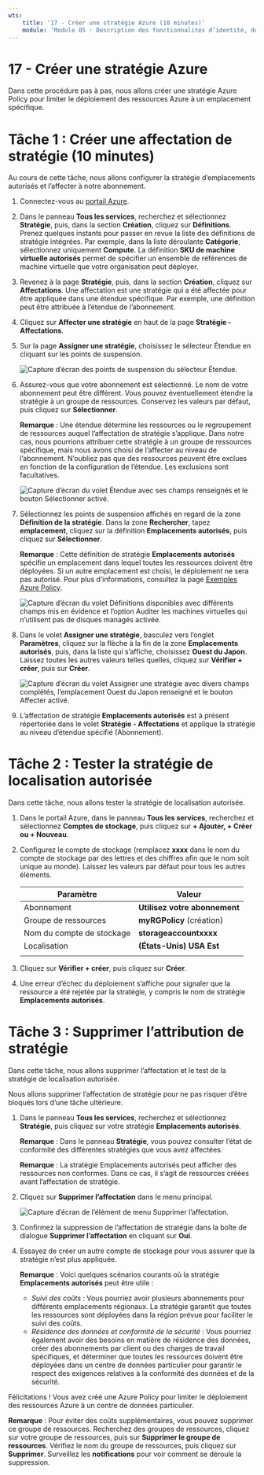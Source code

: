```yaml
---
wts:
    title: '17 - Créer une stratégie Azure (10 minutes)'
    module: 'Module 05 : Description des fonctionnalités d’identité, de gouvernance, de confidentialité et de conformité'
---
```

# 17 - Créer une stratégie Azure

Dans cette procédure pas à pas, nous allons créer une stratégie Azure Policy pour limiter le déploiement des ressources Azure à un emplacement spécifique.

# Tâche 1 : Créer une affectation de stratégie (10 minutes)

Au cours de cette tâche, nous allons configurer la stratégie d’emplacements autorisés et l’affecter à notre abonnement. 

1. Connectez-vous au [portail Azure](https://portal.azure.com).

2. Dans le panneau **Tous les services**, recherchez et sélectionnez **Stratégie**, puis, dans la section **Création**, cliquez sur **Définitions**.  Prenez quelques instants pour passer en revue la liste des définitions de stratégie intégrées. Par exemple, dans la liste déroulante **Catégorie**, sélectionnez uniquement **Compute**. La définition **SKU de machine virtuelle autorisés** permet de spécifier un ensemble de références de machine virtuelle que votre organisation peut déployer.

3. Revenez à la page **Stratégie**, puis, dans la section **Création**, cliquez sur **Affectations**. Une affectation est une stratégie qui a été affectée pour être appliquée dans une étendue spécifique. Par exemple, une définition peut être attribuée à l’étendue de l’abonnement. 

4. Cliquez sur **Affecter une stratégie** en haut de la page **Stratégie - Affectations**.

5. Sur la page **Assigner une stratégie**, choisissez le sélecteur Étendue en cliquant sur les points de suspension.

    ![Capture d’écran des points de suspension du sélecteur Étendue.](../images/1401.png)

6. Assurez-vous que votre abonnement est sélectionné. Le nom de votre abonnement peut être différent. Vous pouvez éventuellement étendre la stratégie à un groupe de ressources. Conservez les valeurs par défaut, puis cliquez sur **Sélectionner**. 

    **Remarque** : Une étendue détermine les ressources ou le regroupement de ressources auquel l’affectation de stratégie s’applique. Dans notre cas, nous pourrions attribuer cette stratégie à un groupe de ressources spécifique, mais nous avons choisi de l’affecter au niveau de l’abonnement. N’oubliez pas que des ressources peuvent être exclues en fonction de la configuration de l’étendue. Les exclusions sont facultatives.

    ![Capture d’écran du volet Étendue avec ses champs renseignés et le bouton Sélectionner activé. ](../images/1402.png)

7. Sélectionnez les points de suspension affichés en regard de la zone **Définition de la stratégie**. Dans la zone **Rechercher**, tapez **emplacement**, cliquez sur la définition **Emplacements autorisés**, puis cliquez sur **Sélectionner**.

    **Remarque** : Cette définition de stratégie **Emplacements autorisés** spécifie un emplacement dans lequel toutes les ressources doivent être déployées. Si un autre emplacement est choisi, le déploiement ne sera pas autorisé. Pour plus d’informations, consultez la page [Exemples Azure Policy](https://docs.microsoft.com/fr-fr/azure/governance/policy/samples/index).

   ![Capture d’écran du volet Définitions disponibles avec différents champs mis en évidence et l’option Auditer les machines virtuelles qui n’utilisent pas de disques managés activée.](../images/1403.png)

8.  Dans le volet **Assigner une stratégie**, basculez vers l’onglet **Paramètres**, cliquez sur la flèche à la fin de la zone **Emplacements autorisés**, puis, dans la liste qui s’affiche, choisissez **Ouest du Japon**. Laissez toutes les autres valeurs telles quelles, cliquez sur **Vérifier + créer**, puis sur **Créer**.

    ![Capture d’écran du volet Assigner une stratégie avec divers champs complétés, l’emplacement Ouest du Japon renseigné et le bouton Affecter activé.](../images/1404.png)

9. L’affectation de stratégie **Emplacements autorisés** est à présent répertoriée dans le volet **Stratégie - Affectations** et applique la stratégie au niveau d’étendue spécifié (Abonnement).

# Tâche 2 : Tester la stratégie de localisation autorisée

Dans cette tâche, nous allons tester la stratégie de localisation autorisée. 

1. Dans le portail Azure, dans le panneau **Tous les services**, recherchez et sélectionnez **Comptes de stockage**, puis cliquez sur **+ Ajouter, + Créer ou + Nouveau**.

2. Configurez le compte de stockage (remplacez **xxxx** dans le nom du compte de stockage par des lettres et des chiffres afin que le nom soit unique au monde). Laissez les valeurs par défaut pour tous les autres éléments. 

    | Paramètre | Valeur | 
    | --- | --- |
    | Abonnement | **Utilisez votre abonnement** |
    | Groupe de ressources | **myRGPolicy** (création) |
    | Nom du compte de stockage | **storageaccountxxxx** |
    | Localisation | **(États-Unis) USA Est** |
    | | |

3. Cliquez sur **Vérifier + créer**, puis cliquez sur **Créer**. 

4. Une erreur d’échec du déploiement s’affiche pour signaler que la ressource a été rejetée par la stratégie, y compris le nom de stratégie **Emplacements autorisés**.

# Tâche 3 : Supprimer l’attribution de stratégie

Dans cette tâche, nous allons supprimer l’affectation et le test de la stratégie de localisation autorisée. 

Nous allons supprimer l’affectation de stratégie pour ne pas risquer d’être bloqués lors d’une tâche ultérieure.

1. Dans le panneau **Tous les services**, recherchez et sélectionnez **Stratégie**, puis cliquez sur votre stratégie **Emplacements autorisés**.

    **Remarque** : Dans le panneau **Stratégie**, vous pouvez consulter l’état de conformité des différentes stratégies que vous avez affectées.

    **Remarque** : La stratégie Emplacements autorisés peut afficher des ressources non conformes. Dans ce cas, il s’agit de ressources créées avant l’affectation de stratégie.

2. Cliquez sur **Supprimer l’affectation** dans le menu principal.

   ![Capture d’écran de l’élément de menu Supprimer l’affectation.](../images/1407.png)

3. Confirmez la suppression de l’affectation de stratégie dans la boîte de dialogue **Supprimer l’affectation** en cliquant sur **Oui**.

4. Essayez de créer un autre compte de stockage pour vous assurer que la stratégie n’est plus appliquée.

    **Remarque** : Voici quelques scénarios courants où la stratégie **Emplacements autorisés** peut être utile : 
    - *Suivi des coûts* : Vous pourriez avoir plusieurs abonnements pour différents emplacements régionaux. La stratégie garantit que toutes les ressources sont déployées dans la région prévue pour faciliter le suivi des coûts. 
    - *Résidence des données et conformité de la sécurité* : Vous pourriez également avoir des besoins en matière de résidence des données, créer des abonnements par client ou des charges de travail spécifiques, et déterminer que toutes les ressources doivent être déployées dans un centre de données particulier pour garantir le respect des exigences relatives à la conformité des données et de la sécurité.

Félicitations ! Vous avez créé une Azure Policy pour limiter le déploiement des ressources Azure à un centre de données particulier.

**Remarque** : Pour éviter des coûts supplémentaires, vous pouvez supprimer ce groupe de ressources. Recherchez des groupes de ressources, cliquez sur votre groupe de ressources, puis sur **Supprimer le groupe de ressources**. Vérifiez le nom du groupe de ressources, puis cliquez sur **Supprimer**. Surveillez les **notifications** pour voir comment se déroule la suppression.
